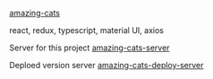 [amazing-cats](https://IharTsykala.github.io/amazing-cats)

react, redux, typescript, material UI, axios

Server for this project [amazing-cats-server](https://github.com/IharTsykala/server-for-amazing-cats)

Deploed version server [amazing-cats-deploy-server](https://amazing-cats.herokuapp.com/)

